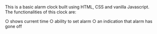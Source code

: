 This is a basic alarm clock built using HTML, CSS and vanilla Javascript. The functionalities of this clock are:

○ shows current time
○ ability to set alarm
○ an indication that alarm has gone off
